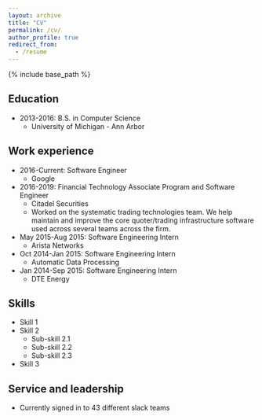 ```yaml
---
layout: archive
title: "CV"
permalink: /cv/
author_profile: true
redirect_from:
  - /resume
---
```


{% include base_path %}

## Education
* 2013-2016: B.S. in Computer Science
	*	University of Michigan - Ann Arbor

## Work experience
* 2016-Current: Software Engineer
  * Google
* 2016-2019: Financial Technology Associate Program and Software Engineer
  * Citadel Securities
  * Worked on the systematic trading technologies team. We help maintain and improve the core quoter/trading infrastructure software used across several teams across the firm.
* May 2015-Aug 2015: Software Engineering Intern
  * Arista Networks
* Oct 2014-Jan 2015: Software Engineering Intern
  * Automatic Data Processing
* Jan 2014-Sep 2015: Software Engineering Intern
  * DTE Energy

## Skills
* Skill 1
* Skill 2
  * Sub-skill 2.1
  * Sub-skill 2.2
  * Sub-skill 2.3
* Skill 3

## Service and leadership
* Currently signed in to 43 different slack teams
